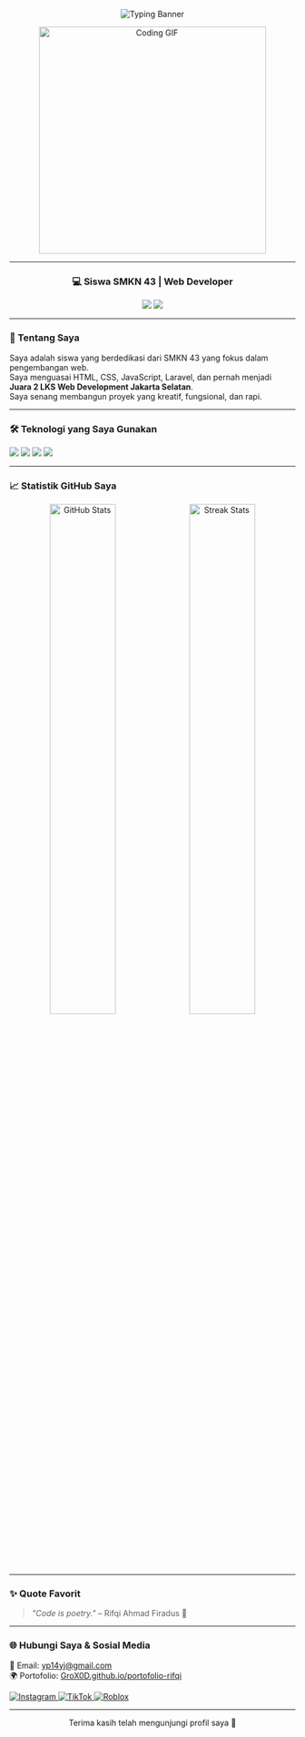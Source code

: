 <!-- Banner Nama -->
<p align="center">
  <img src="https://readme-typing-svg.demolab.com?font=Poppins&weight=500&size=24&pause=1000&color=00FFFF&center=true&vCenter=true&width=435&lines=Halo%2C+saya+Rifqi+Ahmad+Firdaus;Web+Developer+%7C+SMKN+43;Juara+2+LKS+Jakarta+Selatan" alt="Typing Banner" />
</p>

<!-- GIF Animasi -->
<p align="center">
  <img src="https://media.giphy.com/media/qgQUggAC3Pfv687qPC/giphy.gif" alt="Coding GIF" width="400"/>
</p>

---

<h3 align="center">💻 Siswa SMKN 43 | Web Developer</h3>

<p align="center">
  <a href="mailto:yp14yj@gmail.com"><img src="https://img.shields.io/badge/email-%23D14836?style=for-the-badge&logo=gmail&logoColor=white" /></a>
  <a href="https://github.com/GroX0D"><img src="https://img.shields.io/github/followers/GroX0D?style=for-the-badge" /></a>
</p>

---

### 🚀 Tentang Saya

Saya adalah siswa yang berdedikasi dari SMKN 43 yang fokus dalam pengembangan web.  
Saya menguasai HTML, CSS, JavaScript, Laravel, dan pernah menjadi **Juara 2 LKS Web Development Jakarta Selatan**.  
Saya senang membangun proyek yang kreatif, fungsional, dan rapi.

---

### 🛠️ Teknologi yang Saya Gunakan
<p align="left">
  <img src="https://img.shields.io/badge/HTML5-E34F26?style=flat&logo=html5&logoColor=white"/>
  <img src="https://img.shields.io/badge/CSS3-1572B6?style=flat&logo=css3&logoColor=white"/>
  <img src="https://img.shields.io/badge/JavaScript-F7DF1E?style=flat&logo=javascript&logoColor=black"/>
  <img src="https://img.shields.io/badge/Laravel-FF2D20?style=flat&logo=laravel&logoColor=white"/>
</p>

---

### 📈 Statistik GitHub Saya

<p align="center">
  <img src="https://github-readme-stats.vercel.app/api?username=GroX0D&show_icons=true&theme=radical" alt="GitHub Stats" width="48%"/>
  <img src="https://github-readme-streak-stats.herokuapp.com/?user=GroX0D&theme=radical" alt="Streak Stats" width="48%"/>
</p>

---

### ✨ Quote Favorit
> *"Code is poetry."* – Rifqi Ahmad Firadus 💠

---

### 🌐 Hubungi Saya & Sosial Media

<p align="left">
  📧 Email: <a href="mailto:yp14yj@gmail.com">yp14yj@gmail.com</a><br>
  🌍 Portofolio: <a href="https://GroX0D.github.io/portofolio-rifqi" target="_blank">GroX0D.github.io/portofolio-rifqi</a>
</p>

<p align="left">
  <a href="https://www.instagram.com/chinasnn" target="_blank">
    <img src="https://img.shields.io/badge/Instagram-E4405F?style=flat&logo=instagram&logoColor=white" alt="Instagram">
  </a>
  <a href="https://www.tiktok.com/@chinasnn" target="_blank">
    <img src="https://img.shields.io/badge/TikTok-000000?style=flat&logo=tiktok&logoColor=white" alt="TikTok">
  </a>
  <a href="https://www.roblox.com/users/2983060683/profile" target="_blank">
    <img src="https://img.shields.io/badge/Roblox-D22B2B?style=flat&logo=roblox&logoColor=white" alt="Roblox">
  </a>
</p>

---

<p align="center">Terima kasih telah mengunjungi profil saya 💙</p>
